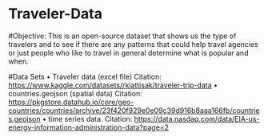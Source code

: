 # Traveler-Data

#Objective:
This is an open-source dataset that shows us the type of travelers and to see if there are any patterns that could help travel agencies or just people who like to travel in general determine what is popular and when.

#Data Sets
•	Traveler data (excel file) Citation: https://www.kaggle.com/datasets/rkiattisak/traveler-trip-data
•	countries.geojson (spatial data) Citation: https://pkgstore.datahub.io/core/geo-countries/countries/archive/23f420f929e0e09c39d916b8aaa166fb/countries.geojson 
•	time series data. Citation: https://data.nasdaq.com/data/EIA-us-energy-information-administration-data?page=2
